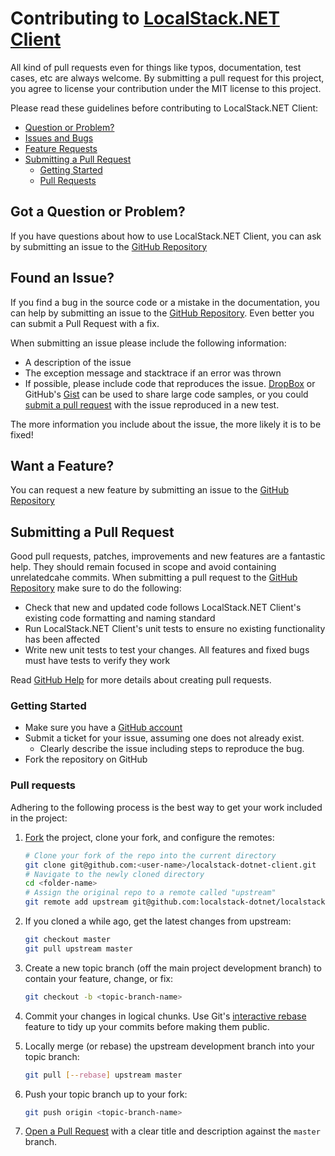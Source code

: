 # Contributing to [LocalStack.NET Client](https://github.com/localstack-dotnet/localstack-dotnet-client)

All kind of pull requests even for things like typos, documentation, test cases, etc are always welcome. By submitting a pull request for this project, you agree to license your contribution under the MIT license to this project.

Please read these guidelines before contributing to LocalStack.NET Client:

 - [Question or Problem?](#question)
 - [Issues and Bugs](#issue)
 - [Feature Requests](#feature)
 - [Submitting a Pull Request](#submit-pull-request)
    - [Getting Started](#getting-started)
    - [Pull Requests](#pull-requests)

## <a name="question"></a> Got a Question or Problem?

If you have questions about how to use LocalStack.NET Client, you can ask by submitting an issue to the [GitHub Repository][github]

## <a name="issue"></a> Found an Issue?

If you find a bug in the source code or a mistake in the documentation, you can help by
submitting an issue to the [GitHub Repository][github]. Even better you can submit a Pull Request
with a fix.

When submitting an issue please include the following information:

- A description of the issue
- The exception message and stacktrace if an error was thrown
- If possible, please include code that reproduces the issue. [DropBox][dropbox] or GitHub's
[Gist][gist] can be used to share large code samples, or you could
[submit a pull request](#pullrequest) with the issue reproduced in a new test.

The more information you include about the issue, the more likely it is to be fixed!


## <a name="feature"></a> Want a Feature?

You can request a new feature by submitting an issue to the [GitHub Repository][github]

## <a name="submit-pull-request"></a> Submitting a Pull Request

Good pull requests, patches, improvements and new features are a fantastic
help. They should remain focused in scope and avoid containing unrelatedcahe
commits. When submitting a pull request to the [GitHub Repository][github] make sure to do the following:

- Check that new and updated code follows LocalStack.NET Client's existing code formatting and naming standard
- Run LocalStack.NET Client's unit tests to ensure no existing functionality has been affected
- Write new unit tests to test your changes. All features and fixed bugs must have tests to verify
they work

Read [GitHub Help][pullrequesthelp] for more details about creating pull requests.

### <a name="getting-started"></a> Getting Started

-   Make sure you have a [GitHub account](https://github.com/signup/free)
-   Submit a ticket for your issue, assuming one does not already exist.
    -   Clearly describe the issue including steps to reproduce the bug.
-   Fork the repository on GitHub

### <a name="pull-requests"></a> Pull requests

Adhering to the following process is the best way to get your work
included in the project:

1. [Fork](http://help.github.com/fork-a-repo/) the project, clone your fork,
   and configure the remotes:

   ```bash
   # Clone your fork of the repo into the current directory
   git clone git@github.com:<user-name>/localstack-dotnet-client.git
   # Navigate to the newly cloned directory
   cd <folder-name>
   # Assign the original repo to a remote called "upstream"
   git remote add upstream git@github.com:localstack-dotnet/localstack-dotnet-client.git
   ```

2. If you cloned a while ago, get the latest changes from upstream:

   ```bash
   git checkout master
   git pull upstream master
   ```

3. Create a new topic branch (off the main project development branch) to
   contain your feature, change, or fix:

   ```bash
   git checkout -b <topic-branch-name>
   ```

4. Commit your changes in logical chunks. Use Git's
   [interactive rebase](https://thoughtbot.com/blog/git-interactive-rebase-squash-amend-rewriting-history)
   feature to tidy up your commits before making them public.

5. Locally merge (or rebase) the upstream development branch into your topic branch:

   ```bash
   git pull [--rebase] upstream master
   ```

6. Push your topic branch up to your fork:

   ```bash
   git push origin <topic-branch-name>
   ```

7. [Open a Pull Request](https://help.github.com/articles/using-pull-requests/)
    with a clear title and description against the `master` branch.


[github]: https://github.com/localstack-dotnet/localstack-dotnet-client
[dropbox]: https://www.dropbox.com
[gist]: https://gist.github.com
[pullrequesthelp]: https://help.github.com/articles/using-pull-requests
